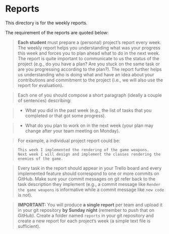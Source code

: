 # Reports

This directory is for the weekly reports.

The requirement of the reports are quoted below:

> **Each student** must prepare a (personal) project’s report every week. The weekly report helps you understanding what was your progress this week and forces you to plan ahead what to do in the next week. The report is quite important to communicate to us the status of the project (e.g., do you have a plan? Are you stuck on the same task or are you progressing according to the plan?). The report further helps us understanding who is doing what and have an idea about your contributions and commitment to the project (i.e., we will also use the report for evaluation).

> Each one of you should compose a short paragraph (ideally a couple of sentences) describing:

> * What you did in the past week (e.g., the list of tasks that you completed or that got some progress).

> * What do you plan to work on in the next week (your plan may change after your team meeting on Monday).

> For example, a individual project report could be:

> ```
> This week I implemented the rendering of the game weapons.
> Next week I will design and implement the classes rendering the enemies of the game.
> ```

> Every task in the report should appear in your Trello board and every implemented feature should correspond to one or more commits on GitHub. Make sure your commit messages on git refer back to the task description they implement (e.g., a commit message like `Render the game weapons` is informative while a commit message like `new code` is not).

> **IMPORTANT:** You will produce **a single report** per team and upload it in your git repository **by Sunday night** (remember to push that on GitHub). Create a folder named `reports` in your git repository and create a new report for each project’s week (a simple text file is sufficient).
